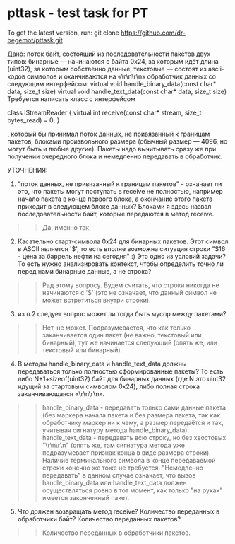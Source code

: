 # pttask - test task for PT

To get the latest version, run:
  git clone https://github.com/dr-begemot/pttask.git

Дано:
поток байт, состоящий из последовательности пакетов двух типов:
бинарные — начинаются с байта 0x24, за которым идёт длина (uint32), за которым собственно данные,
текстовые — состоят из ascii-кодов символов и оканчиваются на «\r\n\r\n»
обработчик данных со следующим интерфейсом:
virtual void handle_binary_data(const char* data, size_t size)
virtual void handle_text_data(const char* data, size_t size)
Требуется написать класс с интерфейсом

class IStreamReader
{
    virtual int receive(const char* stream, size_t bytes_read) = 0;
}

, который бы принимал поток данных, не привязанный к границам пакетов, блоками произвольного размера (обычный размер — 4096, но могут быть и любые другие).  Пакеты надо вычитывать сразу же при получении очередного блока и немедленно передавать в обработчик.

УТОЧНЕНИЯ:

1.  "поток данных, не привязанный к границам пакетов" - означает ли это, что пакеты могут поступать в receive не полностью, например начало пакета в конце первого блока, а окончание этого пакета приходит в следующем блоке данных? Блоками я здесь назвал последовательности байт, которые передаются в метод receive.
>> Да, именно так.

2. Касательно старт-символа 0x24 для бинарных пакетов.
Этот символ в ASCII является '$', то есть вполне возможна ситуация строки "$16 - цена за баррель нефти на сегодня" :)
Это одно из условий задачи? То есть нужно анализировать контекст, чтобы определить точно ли перед нами бинарные данные, а не строка?
>> Рад этому вопросу. Будем считать, что строки никогда не начинаются с '$' (это не означает, что данный символ не может встретиться внутри строки).

3. из п.2 следует вопрос может ли тогда быть мусор между пакетами?
>> Нет, не может. Подразумевается, что как только заканчивается один пакет (не важно, текстовый или бинарный), тут же начинается следующий (опять же, или текстовый или бинарный).

4. В методы handle_binary_data и handle_text_data должны передаваться только полностью сформированные пакеты? 
То есть либо N+1+sizeof(uint32) байт для бинарных данных (где N это uint32 идущий за стартовым символом 0x24), либо полная строка заканчивающаяся «\r\n\r\n».
>> handle_binary_data - передавать только сами данные пакета (без маркера начала пакета и без размера пакета, так как обработчику маркер ни к чему, а размер передаётся и так, учитывая сигнатуру метода handle_binary_data).
handle_text_data - передавать всю строку, но без хвостовых "\r\n\r\n" (опять же, там сигнатура метода уже подразумевает признак конца в виде размера строки). Наличие терминального символа в конце передаваемой строки конечно же тоже не требуется.
"Немедленно передавать" в данном случае означает, что вызов handle_binary_data или handle_text_data должен осуществляться ровно в тот момент, как только "на руках" имеется законченный пакет.

5. Что должен возвращать метод receive? Количество переданных в обработчики байт? Количество переданных пакетов?
>> Количество переданных в обработчики пакетов.
